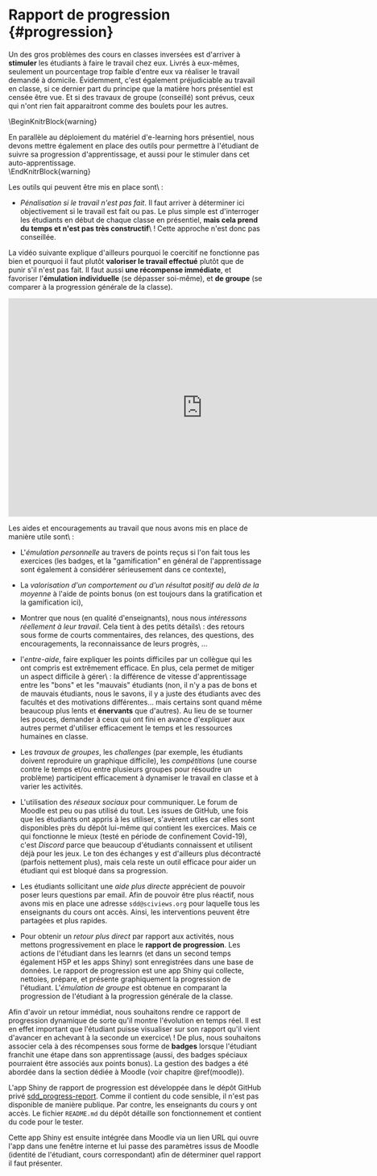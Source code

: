 # Rapport de progression {#progression}



Un des gros problèmes des cours en classes inversées est d'arriver à **stimuler** les étudiants à faire le travail chez eux. Livrés à eux-mêmes, seulement un pourcentage trop faible d'entre eux va réaliser le travail demandé à domicile. Évidemment, c'est également préjudiciable au travail en classe, si ce dernier part du principe que la matière hors présentiel est censée être vue. Et si des travaux de groupe (conseillé) sont prévus, ceux qui n'ont rien fait apparaitront comme des boulets pour les autres.

\BeginKnitrBlock{warning}<div class="warning">En parallèle au déploiement du matériel d'e-learning hors présentiel, nous devons mettre également en place des outils pour permettre à l'étudiant de suivre sa progression d'apprentissage, et aussi pour le stimuler dans cet auto-apprentissage.</div>\EndKnitrBlock{warning}

Les outils qui peuvent être mis en place sont\ :

- *Pénalisation si le travail n'est pas fait*. Il faut arriver à déterminer ici objectivement si le travail est fait ou pas. Le plus simple est d'interroger les étudiants en début de chaque classe en présentiel, **mais cela prend du temps et n'est pas très constructif**\ ! Cette approche n'est donc pas conseillée. 

La vidéo suivante explique d'ailleurs pourquoi le coercitif ne fonctionne pas bien et pourquoi il faut plutôt **valoriser le travail effectué** plutôt que de punir s'il n'est pas fait. Il faut aussi **une récompense immédiate**, et favoriser l'**émulation individuelle** (se dépasser soi-même), et **de groupe** (se comparer à la progression générale de la classe).

<!--html_preserve--><iframe src="https://www.youtube.com/embed/xp0O2vi8DX4" width="770" height="433" frameborder="0" allowfullscreen=""></iframe><!--/html_preserve-->

Les aides et encouragements au travail que nous avons mis en place de manière utile sont\ :

- L'*émulation personnelle* au travers de points reçus si l'on fait tous les exercices (les badges, et la "gamification" en général de l'apprentissage sont également à considérer sérieusement dans ce contexte),

- La *valorisation d'un comportement ou d'un résultat positif au delà de la moyenne*  à l'aide de points bonus (on est toujours dans la gratification et la gamification ici),

- Montrer que nous (en qualité d'enseignants), nous nous *intéressons réellement à leur travail*. Cela tient à des petits détails\ : des retours sous forme de courts commentaires, des relances, des questions, des encouragements, la reconnaissance de leurs progrès, ...

- l'*entre-aide*, faire expliquer les points difficiles par un collègue qui les ont compris est extrêmement efficace. En plus, cela permet de mitiger un aspect difficile à gérer\ : la différence de vitesse d'apprentissage entre les "bons" et les "mauvais" étudiants (non, il n'y a pas de bons et de mauvais étudiants, nous le savons, il y a juste des étudiants avec des facultés et des motivations différentes... mais certains sont quand même beaucoup plus lents et **énervants** que d'autres). Au lieu de se tourner les pouces, demander à ceux qui ont fini en avance d'expliquer aux autres permet d'utiliser efficacement le temps et les ressources humaines en classe.

- Les *travaux de groupes*, les *challenges* (par exemple, les étudiants doivent reproduire un graphique difficile), les *compétitions* (une course contre le temps et/ou entre plusieurs groupes pour résoudre un problème) participent efficacement à dynamiser le travail en classe et à varier les activités.

- L'utilisation des *réseaux sociaux* pour communiquer. Le forum de Moodle est peu ou pas utilisé du tout. Les issues de GitHub, une fois que les étudiants ont appris à les utiliser, s'avèrent utiles car elles sont disponibles près du dépôt lui-même qui contient les exercices. Mais ce qui fonctionne le mieux (testé en période de confinement Covid-19), c'est *Discord* parce que beaucoup d'étudiants connaissent et utilisent déjà pour les jeux. Le ton des échanges y est d'ailleurs plus décontracté (parfois nettement plus), mais cela reste un outil efficace pour aider un étudiant qui est bloqué dans sa progression.

- Les étudiants sollicitant une *aide plus directe* apprécient de pouvoir poser leurs questions par email. Afin de pouvoir être plus réactif, nous avons mis en place une adresse `sdd@sciviews.org` pour laquelle tous les enseignants du cours ont accès. Ainsi, les interventions peuvent être partagées et plus rapides.

- Pour obtenir un *retour plus direct* par rapport aux activités, nous mettons progressivement en place le **rapport de progression**. Les actions de l'étudiant dans les learnrs (et dans un second temps également H5P et les apps Shiny) sont enregistrées dans une base de données. Le rapport de progression est une app Shiny qui collecte, nettoies, prépare, et présente graphiquement la progression de l'étudiant. L'*émulation de groupe* est obtenue en comparant la progression de l'étudiant à la progression générale de la classe.

Afin d'avoir un retour immédiat, nous souhaitons rendre ce rapport de progression dynamique de sorte qu'il montre l'évolution en temps réel. Il est en effet important que l'étudiant puisse visualiser sur son rapport qu'il vient d'avancer en achevant à la seconde un exercice\ ! De plus, nous souhaitons associer cela à des récompenses sous forme de **badges** lorsque l'étudiant franchit une étape dans son apprentissage (aussi, des badges spéciaux pourraient être associés aux points bonus). La gestion des badges a été abordée dans la section dédiée à Moodle (voir chapitre \@ref(moodle)).

L'app Shiny de rapport de progression est développée dans le dépôt GitHub privé [sdd_progress-report](https://github.com/BioDataScience-Course/sdd_progress-report). Comme il contient du code sensible, il n'est pas disponible de manière publique. Par contre, les enseignants du cours y ont accès. Le fichier `README.md` du dépôt détaille son fonctionnement et contient du code pour le tester.

Cette app Shiny est ensuite intégrée dans Moodle via un lien URL qui ouvre l'app dans une fenêtre interne et lui passe des paramètres issus de Moodle (identité de l'étudiant, cours correspondant) afin de déterminer quel rapport il faut présenter.
